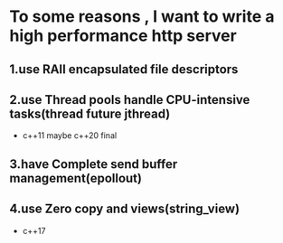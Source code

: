 To some reasons , I want to write a high performance http server
======================================================
## 1.use RAII encapsulated file descriptors
## 2.use Thread pools handle CPU-intensive tasks(thread future jthread)
- c++11 maybe c++20 final
## 3.have Complete send buffer management(epollout)
## 4.use Zero copy and views(string_view) 
- c++17
